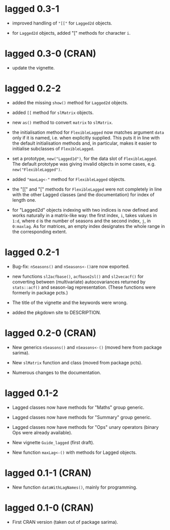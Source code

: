 # lagged 0.3-1

* improved handling of `"[["` for `Lagged2d` objects.

* for `Lagged2d` objects, added "[" methods for character `i`.


# lagged 0.3-0 (CRAN)

* update the vignette.


# lagged 0.2-2

* added the missing `show()` method for `Lagged2d` objects.

* added `[[` method for `slMatrix` objects.

* new `as()` method to convert `matrix` to `slMatrix`.

* the initialisation method for `FlexibleLagged` now matches argument `data`
  only if it is named, i.e. when explicitly supplied. This puts it in line with
  the default initialisation methods and, in particular, makes it easier to
  initialise subclasses of `FlexibleLagged`.

- set a prototype, `new("Lagged1d")`, for the data slot of `FlexibleLagged`. The
  default prototype was giving invalid objects in some cases,
  e.g. `new("FlexibleLagged")`.

- added `"maxLag<-"` method for `FlexibleLagged` objects.

- the "[[" and "[" methods for `FlexibleLagged` were not completely in line with
  the other Lagged classes (and the documentation) for index of length one.

- for "Lagged2d" objects indexing with two indices is now defined and works
  naturally in a matrix-like way: the first index, `i`, takes values in `1:d`,
  where `d` is the number of seasons and the second index, `j`, in
  `0:maxlag`. As for matrices, an empty index designates the whole range in the
  corresponding extent.


# lagged 0.2-1

* Bug-fix:  `nSeasons()` and `nSeasons<-()`are now exported.

* new functions `sl2acfbase()`, `acfbase2sl()` and `sl2vecacf()` for converting
  between (multivariate) autocovariances returned by `stats::acf()` and
  season-lag representation. (These functions were formerly in package pcts.)

* The title of the vignette and the keywords were wrong.

* added the pkgdown site to DESCRIPTION.


# lagged 0.2-0 (CRAN)

* New generics `nSeasons()` and `nSeasons<-()` (moved here from package sarima).

* New `slMatrix` function and class (moved from package pcts).

* Numerous changes to the documentation.


# lagged 0.1-2

* Lagged classes now have methods for "Maths" group generic.

* Lagged classes now have methods for "Summary" group generic.

* Lagged classes now have methods for "Ops" unary operators (binary Ops were
  already available).

* New vignette `Guide_lagged` (first draft).

* New function `maxLag<-()` with methods for Lagged objects.


# lagged 0.1-1 (CRAN)

* New function `dataWithLagNames()`, mainly for programming.


# lagged 0.1-0 (CRAN)

* First CRAN version (taken out of package sarima).
